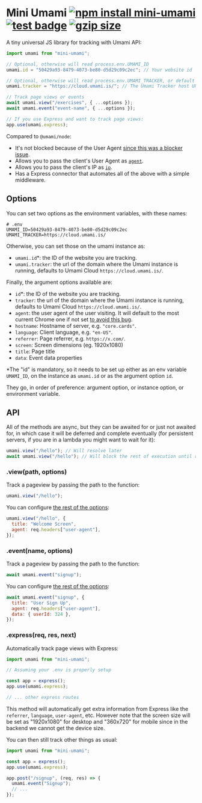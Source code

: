 # Mini Umami [![npm install mini-umami](https://img.shields.io/badge/npm%20install-mini--umami-blue.svg)](https://www.npmjs.com/package/mini-umami) [![test badge](https://github.com/franciscop/mini-umami/workflows/tests/badge.svg "test badge")](https://github.com/franciscop/mini-umami/blob/master/.github/workflows/tests.yml) [![gzip size](https://badgen.net/bundlephobia/minzip/mini-umami?label=gzip&color=green)](https://github.com/franciscop/mini-umami/blob/master/src/index.js)

A tiny universal JS library for tracking with Umami API:

```js
import umami from "mini-umami";

// Optional, otherwise will read process.env.UMAMI_ID
umami.id = "50429a93-8479-4073-be80-d5d29c09c2ec"; // Your website id

// Optional, otherwise will read process.env.UMAMI_TRACKER, or default to Umami Cloud
umami.tracker = "https://cloud.umami.is/"; // The Umami Tracker host URL, NOT your site URL

// Track page views or events
await umami.view("/exercises", { ...options });
await umami.event("event-name", { ...options });

// If you use Express and want to track page views:
app.use(umami.express);
```

Compared to `@umami/node`:

- It's not blocked because of the User Agent [since this was a blocker issue](https://github.com/umami-software/node/issues/1).
- Allows you to pass the client's User Agent as [`agent`](#options).
- Allows you to pass the client's IP as [`ip`](#options).
- Has a Express connector that automates all of the above with a simple middleware.

## Options

You can set two options as the environment variables, with these names:

```
# .env
UMAMI_ID=50429a93-8479-4073-be80-d5d29c09c2ec
UMAMI_TRACKER=https://cloud.umami.is/
```

Otherwise, you can set those on the umami instance as:

- `umami.id`\*: the ID of the website you are tracking.
- `umami.tracker`: the url of the domain where the Umami instance is running, defaults to Umami Cloud `https://cloud.umami.is/`.

Finally, the argument options available are:

- `id`\*: the ID of the website you are tracking.
- `tracker`: the url of the domain where the Umami instance is running, defaults to Umami Cloud `https://cloud.umami.is/`.
- `agent`: the user agent of the user visiting. It will default to the most current Chrome one if not set [to avoid this bug](https://github.com/umami-software/node/issues/1).
- `hostname`: Hostname of server, e.g. `"core.cards"`.
- `language`: Client language, e.g. `"en-US"`.
- `referrer`: Page referrer, e.g. `https://x.com/`.
- `screen`: Screen dimensions (eg. 1920x1080)
- `title`: Page title
- `data`: Event data properties

\*The "id" is mandatory, so it needs to be set up either as an env variable `UMAMI_ID`, on the instance as `umami.id` or as the argument option `id`.

They go, in order of preference: argument option, or instance option, or environment variable.

## API

All of the methods are async, but they can be awaited for or just not awaited for, in which case it will be deferred and complete eventually (for persistent servers, if you are in a lambda you might want to wait for it):

```js
umami.view("/hello"); // Will resolve later
await umami.view("/hello"); // Will block the rest of execution until resolution
```

### .view(path, options)

Track a pageview by passing the path to the function:

```js
umami.view("/hello");
```

You can configure [the rest of the options](#options):

```js
umami.view("/hello", {
  title: "Welcome Screen",
  agent: req.headers["user-agent"],
});
```

### .event(name, options)

Track a pageview by passing the path to the function:

```js
await umami.event("signup");
```

You can configure [the rest of the options](#options):

```js
await umami.event("signup", {
  title: "User Sign Up",
  agent: req.headers["user-agent"],
  data: { userId: 324 },
});
```

### .express(req, res, next)

Automatically track page views with Express:

```js
import umami from "mini-umami";

// Assuming your .env is properly setup

const app = express();
app.use(umami.express);

// ... other express routes
```

This method will automatically get extra information from Express like the `referrer`, `language`, `user-agent`, etc. However note that the screen size will be set as "1920x1080" for desktop and "360x720" for mobile since in the backend we cannot get the device size.

You can then still track other things as usual:

```js
import umami from "mini-umami";

const app = express();
app.use(umami.express);

app.post("/signup", (req, res) => {
  umami.event("Signup");
  // ...
});
```
